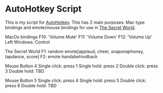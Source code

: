 AutoHotkey Script
===

This is my script for [AutoHotkey](http://www.autohotkey.com/).
This has 2 main purposes: Mac type bindings and emote/mouse bindings for use in
[The Secret World](http://www.thesecretworld.com/).


MacOs bindings
F10: 'Volume Mute'
F11: 'Volume Down'
F12: 'Volume Up'
Left Windows: Control


The Secret World
F1: random emote[applaud, cheer, snapsnaphoney, tapdance, score]
F2: emote handsbehindback

Mouse Button 4
Single click: press 1
Single hold: press 2
Double click: press 3
Double hold: TBD

Mouse Button 5
Single click: press 4
Single hold: press 5
Double click: press 6
Double hold: TBD
